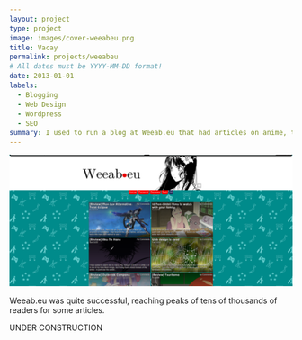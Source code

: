 ```yaml
---
layout: project
type: project
image: images/cover-weeabeu.png
title: Vacay
permalink: projects/weeabeu
# All dates must be YYYY-MM-DD format!
date: 2013-01-01
labels:
  - Blogging
  - Web Design
  - Wordpress
  - SEO
summary: I used to run a blog at Weeab.eu that had articles on anime, travel and tech. 
---
```


<img class="ui medium right floated rounded image" src="../images/frontpage-weeabeu.png">

Weeab.eu was quite successful, reaching peaks of tens of thousands of readers for some articles.

UNDER CONSTRUCTION

